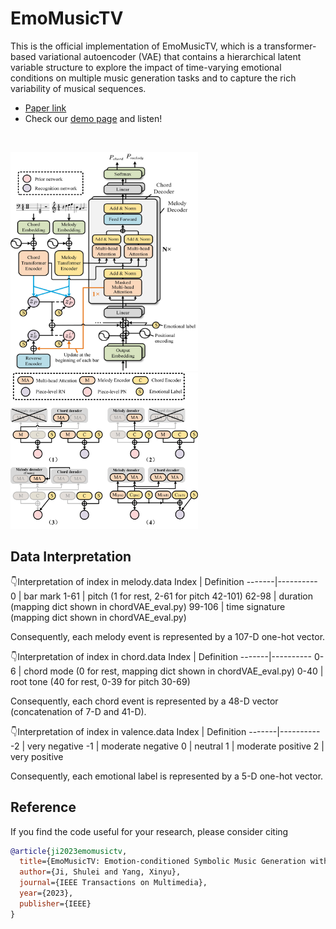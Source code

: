 # EmoMusicTV
This is the official implementation of EmoMusicTV, which  is a transformer-based variational autoencoder (VAE) that contains a hierarchical latent variable structure to explore the impact of time-varying emotional conditions on multiple music generation tasks and to capture the rich variability of musical sequences. <br>
- [Paper link](https://ieeexplore.ieee.org/abstract/document/10124351)
- Check our [demo page](https://tayjsl97.github.io/demos/tmm) and listen!<br>
<br>

<img src="img/model.jpg" width="300" height="350" alt="model"/><img src="img/instantiation.jpg" width="300" height="250" alt="model"/>

## Data Interpretation
👇Interpretation of index in melody.data 
Index | Definition
-------|----------
0 | bar mark
1-61 | pitch (1 for rest, 2-61 for pitch 42-101)
62-98 | duration (mapping dict shown in chordVAE_eval.py)
99-106 | time signature (mapping dict shown in chordVAE_eval.py)

Consequently, each melody event is represented by a 107-D one-hot vector.

👇Interpretation of index in chord.data 
Index | Definition
-------|----------
0-6 | chord mode (0 for rest, mapping dict shown in chordVAE_eval.py)
0-40 | root tone (40 for rest, 0-39 for pitch 30-69)

Consequently, each chord event is represented by a 48-D vector (concatenation of 7-D and 41-D).

👇Interpretation of index in valence.data 
Index | Definition
-------|----------
-2 | very negative
-1 | moderate negative
0 | neutral
1 | moderate positive
2 | very positive

Consequently, each emotional label is represented by a 5-D one-hot vector.

## Reference
If you find the code useful for your research, please consider citing
```bib
@article{ji2023emomusictv,
  title={EmoMusicTV: Emotion-conditioned Symbolic Music Generation with Hierarchical Transformer VAE},
  author={Ji, Shulei and Yang, Xinyu},
  journal={IEEE Transactions on Multimedia},
  year={2023},
  publisher={IEEE}
}
```

